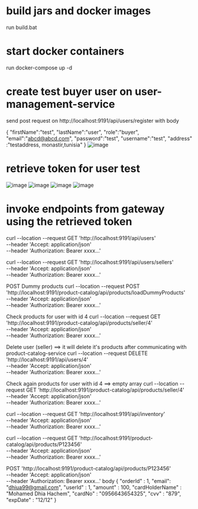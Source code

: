 # build jars and docker images
run build.bat
# start docker containers
run docker-compose up -d
# create test buyer user on user-management-service
send post request on http://localhost:9191/api/users/register with body

{
	"firstName":"test",
	"lastName":"user",
	"role":"buyer",
	"email":"abcd@abcd.com",
	"password":"test",
	"username":"test",
	"address" :"testaddress, monastir,tunisia"
}
![image](https://github.com/mazenaissa/esprit-microservices-project/assets/25006500/2c4b595d-b543-4017-b409-fb1dfabae03b)

# retrieve token for user test
![image](https://github.com/mazenaissa/esprit-microservices-project/assets/25006500/4a9d7503-e4c8-4d95-bae2-43451333a013)
![image](https://github.com/mazenaissa/esprit-microservices-project/assets/25006500/fa07f718-8dd7-4951-ba44-72bf138f6768)
![image](https://github.com/mazenaissa/esprit-microservices-project/assets/25006500/af9dfde9-5fa5-4bb1-8124-92f7a21ea5b0)
![image](https://github.com/mazenaissa/esprit-microservices-project/assets/25006500/c50f33cf-5278-481c-bc3b-52fa8ff66272)

# invoke endpoints from gateway using the retrieved token
curl --location --request GET 'http://localhost:9191/api/users' \
--header 'Accept: application/json' \
--header 'Authorization: Bearer xxxx...'

curl --location --request GET 'http://localhost:9191/api/users/sellers' \
--header 'Accept: application/json' \
--header 'Authorization: Bearer xxxx...'

POST Dummy products
curl --location --request POST 'http://localhost:9191/product-catalog/api/products/loadDummyProducts' \
--header 'Accept: application/json' \
--header 'Authorization: Bearer xxxx...'

Check products for user with id 4
curl --location --request GET 'http://localhost:9191/product-catalog/api/products/seller/4' \
--header 'Accept: application/json' \
--header 'Authorization: Bearer xxxx...'

Delete user (seller) ==> it will delete it's products after communicating with product-catalog-service
curl --location --request DELETE 'http://localhost:9191/api/users/4' \
--header 'Accept: application/json' \
--header 'Authorization: Bearer xxxx...'

Check again products for user with id 4 ==> empty array
curl --location --request GET 'http://localhost:9191/product-catalog/api/products/seller/4' \
--header 'Accept: application/json' \
--header 'Authorization: Bearer xxxx...'

curl --location --request GET 'http://localhost:9191/api/inventory' \
--header 'Accept: application/json' \
--header 'Authorization: Bearer xxxx...'

curl --location --request GET 'http://localhost:9191/product-catalog/api/products/P123456' \
--header 'Accept: application/json' \
--header 'Authorization: Bearer xxxx...'

POST 'http://localhost:9191/product-catalog/api/products/P123456' \
--header 'Accept: application/json' \
--header 'Authorization: Bearer xxxx...'
body
{
    "orderId" : 1,
    "email": "dhiua99@gmail.com",
	"userId" : 1,
    "amount" : 100,
	"cardHolderName" : "Mohamed Dhia Hachem",
	"cardNo" : "0956643654325",
	"cvv" : "879",
	"expDate" : "12/12"
}
